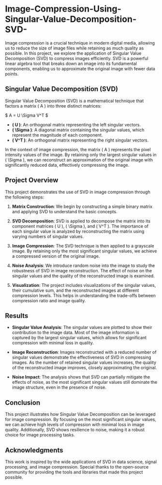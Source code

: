 # Image-Compression-Using-Singular-Value-Decomposition-SVD-

Image compression is a crucial technique in modern digital media, allowing us to reduce the size of image files while retaining as much quality as possible. In this project, we explore the application of Singular Value Decomposition (SVD) to compress images efficiently. SVD is a powerful linear algebra tool that breaks down an image into its fundamental components, enabling us to approximate the original image with fewer data points.

## Singular Value Decomposition (SVD)
Singular Value Decomposition (SVD) is a mathematical technique that factors a matrix \( A \) into three distinct matrices:

$ A = U \Sigma V^T $

- **\( U \)**: An orthogonal matrix representing the left singular vectors.
- **\( \Sigma \)**: A diagonal matrix containing the singular values, which represent the magnitude of each component.
- **\( V^T \)**: An orthogonal matrix representing the right singular vectors.

In the context of image compression, the matrix \( A \) represents the pixel intensity values of the image. By retaining only the largest singular values in \( \Sigma \), we can reconstruct an approximation of the original image with significantly reduced data, effectively compressing the image.

## Project Overview
This project demonstrates the use of SVD in image compression through the following steps:

1. **Matrix Construction**: We begin by constructing a simple binary matrix and applying SVD to understand the basic concepts.

2. **SVD Decomposition**: SVD is applied to decompose the matrix into its component matrices \( U \), \( \Sigma \), and \( V^T \). The importance of each singular value is analyzed by reconstructing the matrix using varying numbers of singular values.

3. **Image Compression**: The SVD technique is then applied to a grayscale image. By retaining only the most significant singular values, we achieve a compressed version of the original image.

4. **Noise Analysis**: We introduce random noise into the image to study the robustness of SVD in image reconstruction. The effect of noise on the singular values and the quality of the reconstructed image is examined.

5. **Visualization**: The project includes visualizations of the singular values, their cumulative sum, and the reconstructed images at different compression levels. This helps in understanding the trade-offs between compression ratio and image quality.

## Results
- **Singular Value Analysis**: The singular values are plotted to show their contribution to the image data. Most of the image information is captured by the largest singular values, which allows for significant compression with minimal loss in quality.
  
- **Image Reconstruction**: Images reconstructed with a reduced number of singular values demonstrate the effectiveness of SVD in compressing images. As the number of retained singular values increases, the quality of the reconstructed image improves, closely approximating the original.

- **Noise Impact**: The analysis shows that SVD can partially mitigate the effects of noise, as the most significant singular values still dominate the image structure, even in the presence of noise.

## Conclusion
This project illustrates how Singular Value Decomposition can be leveraged for image compression. By focusing on the most significant singular values, we can achieve high levels of compression with minimal loss in image quality. Additionally, SVD shows resilience to noise, making it a robust choice for image processing tasks.

## Acknowledgments
This work is inspired by the wide applications of SVD in data science, signal processing, and image compression. Special thanks to the open-source community for providing the tools and libraries that made this project possible.
